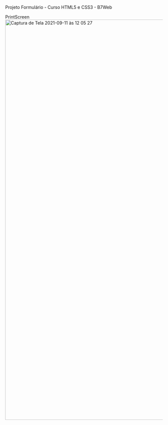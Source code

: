 Projeto Formulário - Curso HTML5 e CSS3 - B7Web

PrintScreen
<img width="1278" alt="Captura de Tela 2021-09-11 às 12 05 27" src="https://user-images.githubusercontent.com/86616980/132952542-b0fc317e-ec70-41d0-82c6-d561d2f0f690.png">
